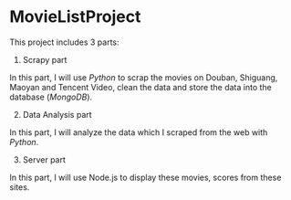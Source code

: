 # MovieListProject

This project includes 3 parts:

1. Scrapy part

In this part, I will use *Python* to scrap the movies on Douban, Shiguang, Maoyan and Tencent Video, clean the data and store the data into the database (*MongoDB*).

2. Data Analysis part

In this part, I will analyze the data which I scraped from the web with *Python*. 

3. Server part

In this part, I will use Node.js to display these movies, scores from these sites.
